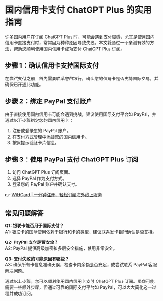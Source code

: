 # 国内信用卡支付 ChatGPT Plus 的实用指南

许多国内用户在订阅 ChatGPT Plus 时，可能会遇到支付障碍，尤其是使用国内信用卡直接支付时，常常因为种种原因导致失败。本文将通过一个亲测有效的方法，帮助您顺利使用国内信用卡成功支付 ChatGPT Plus 订阅。



## 步骤 1：确认信用卡支持国际支付

在尝试支付之前，首先需要联系您的银行，确认您的信用卡是否支持国际交易，并确保已开通此功能。

## 步骤 2：绑定 PayPal 支付账户

由于直接使用国内信用卡可能会遇到挑战，建议使用国际支付平台如 PayPal，并通过以下步骤绑定您的国内信用卡：

1. 注册或登录您的 PayPal 账户。
2. 在支付方式管理中添加您的国内信用卡。
3. 按照提示验证卡片信息。

## 步骤 3：使用 PayPal 支付 ChatGPT Plus 订阅

1. 访问 ChatGPT Plus 订阅页面。
2. 选择 PayPal 作为支付方式。
3. 登录您的 PayPal 账户并确认支付。

👉 [WildCard | 一分钟注册，轻松订阅海外线上服务](https://bbtdd.com/WildCard)

## 常见问题解答

**Q1: 银联卡能否用于国际支付？**  
A1: 银联卡的国际使用依赖于银行和卡的类型，建议联系发卡银行确认是否支持。

**Q2: PayPal 支付是否安全？**  
A2: PayPal 提供高级加密和多层安全措施，使用非常安全。

**Q3: 支付失败的可能原因有哪些？**  
A3: 确保所有卡信息准确无误，检查卡内余额是否充足，或尝试联系 PayPal 客服解决问题。

通过以上步骤，您可以顺利使用国内信用卡支付 ChatGPT Plus 订阅。虽然可能需要一些额外步骤，但通过可靠的国际支付平台如 PayPal，可以大大简化这一过程并成功订阅。